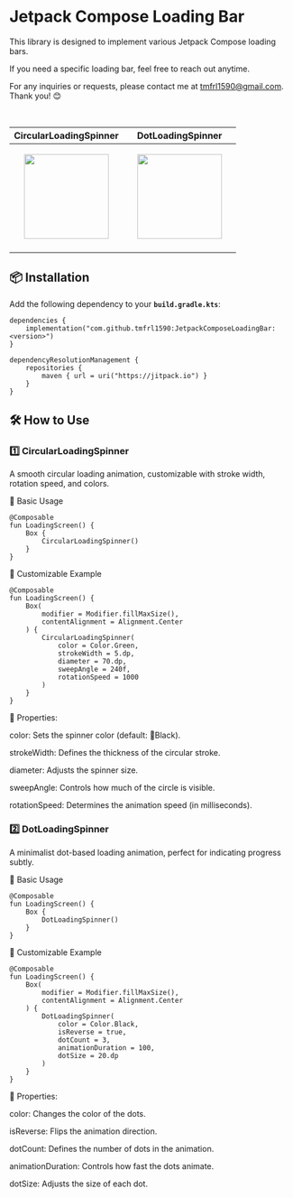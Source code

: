 # Jetpack Compose Loading Bar
This library is designed to implement various Jetpack Compose loading bars.

If you need a specific loading bar, feel free to reach out anytime.

For any inquiries or requests, please contact me at tmfrl1590@gmail.com. Thank you! 😊

<br>

| CircularLoadingSpinner | DotLoadingSpinner |
|------------------------|------------------|
| <p align="center">&nbsp;&nbsp;&nbsp;&nbsp;<img src="https://github.com/user-attachments/assets/08f10d4e-b5de-460e-93f5-7efd5a2872d5" width="150">&nbsp;&nbsp;&nbsp;&nbsp;</p> | <p align="center">&nbsp;&nbsp;&nbsp;&nbsp;<img src="https://github.com/user-attachments/assets/af4ea51f-e42e-4125-ae37-54726da93f3a" width="150">&nbsp;&nbsp;&nbsp;&nbsp;</p> |


## 📦 Installation
Add the following dependency to your **`build.gradle.kts`**:

```
dependencies {
    implementation("com.github.tmfrl1590:JetpackComposeLoadingBar:<version>")
}
```

```
dependencyResolutionManagement {
    repositories {
        maven { url = uri("https://jitpack.io") }
    }
}
```

## 🛠 How to Use

### 1️⃣ CircularLoadingSpinner

A smooth circular loading animation, customizable with stroke width, rotation speed, and colors.

🔹 Basic Usage
```
@Composable
fun LoadingScreen() {
    Box {
        CircularLoadingSpinner()
    }
}
```
🔹 Customizable Example

```
@Composable
fun LoadingScreen() {
    Box(
        modifier = Modifier.fillMaxSize(),
        contentAlignment = Alignment.Center
    ) {
        CircularLoadingSpinner(
            color = Color.Green,
            strokeWidth = 5.dp,
            diameter = 70.dp,
            sweepAngle = 240f,
            rotationSpeed = 1000
        )
    }
}
```

🔹 Properties:

color: Sets the spinner color (default: Black).

strokeWidth: Defines the thickness of the circular stroke.

diameter: Adjusts the spinner size.

sweepAngle: Controls how much of the circle is visible.

rotationSpeed: Determines the animation speed (in milliseconds).


### 2️⃣ DotLoadingSpinner

A minimalist dot-based loading animation, perfect for indicating progress subtly.

🔹 Basic Usage
```
@Composable
fun LoadingScreen() {
    Box {
        DotLoadingSpinner()
    }
}
```
🔹 Customizable Example

```
@Composable
fun LoadingScreen() {
    Box(
        modifier = Modifier.fillMaxSize(),
        contentAlignment = Alignment.Center
    ) {
        DotLoadingSpinner(
            color = Color.Black,
            isReverse = true,
            dotCount = 3,
            animationDuration = 100,
            dotSize = 20.dp
        )
    }
}
```

🔹 Properties:

color: Changes the color of the dots.

isReverse: Flips the animation direction.

dotCount: Defines the number of dots in the animation.

animationDuration: Controls how fast the dots animate.

dotSize: Adjusts the size of each dot.









